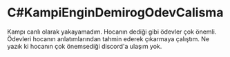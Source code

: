 # C#KampiEnginDemirogOdevCalisma
Kampı canlı olarak yakayamadım. Hocanın dediği gibi ödevler çok önemli. 
Ödevleri hocanın anlatımlarından tahmin ederek çıkarmaya çalıştım.
Ne yazık ki hocanın çok önemsediği discord'a ulaşım yok.
